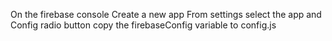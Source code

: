  On the firebase console Create a new app
From settings select the app and Config radio button
copy the firebaseConfig variable to config.js
